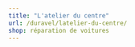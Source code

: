 ```yaml
---
title: "L'atelier du centre"
url: /duravel/latelier-du-centre/
shop: réparation de voitures
---
```

